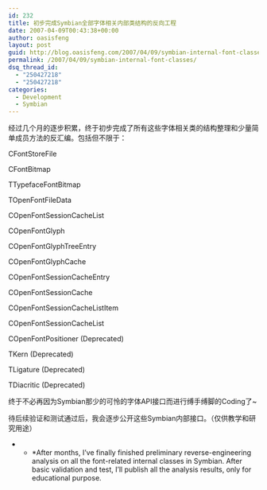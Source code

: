 ```yaml
---
id: 232
title: 初步完成Symbian全部字体相关内部类结构的反向工程
date: 2007-04-09T00:43:38+00:00
author: oasisfeng
layout: post
guid: http://blog.oasisfeng.com/2007/04/09/symbian-internal-font-classes/
permalink: /2007/04/09/symbian-internal-font-classes/
dsq_thread_id:
  - "250427218"
  - "250427218"
categories:
  - Development
  - Symbian
---
```

经过几个月的逐步积累，终于初步完成了所有这些字体相关类的结构整理和少量简单成员方法的反汇编。包括但不限于：

CFontStoreFile
  
CFontBitmap
  
TTypefaceFontBitmap
  
TOpenFontFileData
  
COpenFontSessionCacheList
  
COpenFontGlyph
  
COpenFontGlyphTreeEntry
  
COpenFontGlyphCache
  
COpenFontSessionCacheEntry
  
COpenFontSessionCache
  
COpenFontSessionCacheListItem
  
COpenFontSessionCacheList
  
COpenFontPositioner (Deprecated)
  
TKern (Deprecated)
  
TLigature (Deprecated)
  
TDiacritic (Deprecated)

终于不必再因为Symbian那少的可怜的字体API接口而进行缚手缚脚的Coding了~

待后续验证和测试通过后，我会逐步公开这些Symbian内部接口。（仅供教学和研究用途）

* * *After months, I&#8217;ve finally finished preliminary reverse-engineering analysis on all the font-related internal classes in Symbian. After basic validation and test, I&#8217;ll publish all the analysis results, only for educational purpose.</p>